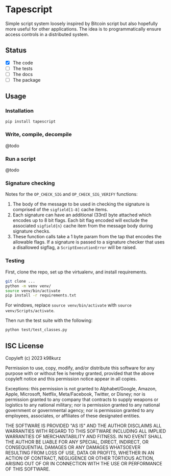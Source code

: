 # Tapescript

Simple script system loosely inspired by Bitcoin script but also hopefully more
useful for other applications. The idea is to programmatically ensure access
controls in a distributed system.

## Status

- [x] The code
- [ ] The tests
- [ ] The docs
- [ ] The package

## Usage

### Installation

```bash
pip install tapescript
```

### Write, compile, decompile

@todo

### Run a script

@todo

### Signature checking

Notes for the `OP_CHECK_SIG` and `OP_CHECK_SIG_VERIFY` functions:

1. The body of the message to be used in checking the signature is comprised of
the `sigfield[1-8]` cache items.
2. Each signature can have an additional (33rd) byte attached which encodes up
to 8 bit flags. Each bit flag encoded will exclude the associated `sigfield{n}`
cache item from the message body during signature checks.
3. These function calls take a 1 byte param from the tap that encodes the
allowable flags. If a signature is passed to a signature checker that uses a
disallowed sigflag, a `ScriptExecutionError` will be raised.

### Testing

First, clone the repo, set up the virtualenv, and install requirements.

```bash
git clone ...
python -m venv venv/
source venv/bin/activate
pip install -r requirements.txt
```

For windows, replace `source venv/bin/activate` with `source venv/Scripts/activate`.

Then run the test suite with the following:

```bash
python test/test_classes.py
```

## ISC License

Copyleft (c) 2023 k98kurz

Permission to use, copy, modify, and/or distribute this software
for any purpose with or without fee is hereby granted, provided
that the above copyleft notice and this permission notice appear in
all copies.

Exceptions: this permission is not granted to Alphabet/Google, Amazon,
Apple, Microsoft, Netflix, Meta/Facebook, Twitter, or Disney; nor is
permission granted to any company that contracts to supply weapons or
logistics to any national military; nor is permission granted to any
national government or governmental agency; nor is permission granted to
any employees, associates, or affiliates of these designated entities.

THE SOFTWARE IS PROVIDED "AS IS" AND THE AUTHOR DISCLAIMS ALL
WARRANTIES WITH REGARD TO THIS SOFTWARE INCLUDING ALL IMPLIED
WARRANTIES OF MERCHANTABILITY AND FITNESS. IN NO EVENT SHALL THE
AUTHOR BE LIABLE FOR ANY SPECIAL, DIRECT, INDIRECT, OR
CONSEQUENTIAL DAMAGES OR ANY DAMAGES WHATSOEVER RESULTING FROM LOSS
OF USE, DATA OR PROFITS, WHETHER IN AN ACTION OF CONTRACT,
NEGLIGENCE OR OTHER TORTIOUS ACTION, ARISING OUT OF OR IN
CONNECTION WITH THE USE OR PERFORMANCE OF THIS SOFTWARE.
